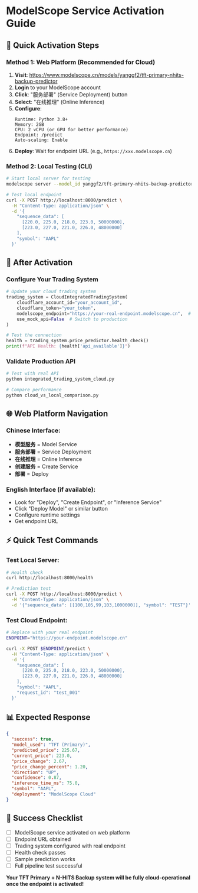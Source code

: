 # ModelScope Service Activation Guide

## 🎯 Quick Activation Steps

### **Method 1: Web Platform (Recommended for Cloud)**
1. **Visit**: https://www.modelscope.cn/models/yanggf2/tft-primary-nhits-backup-predictor
2. **Login** to your ModelScope account
3. **Click**: "服务部署" (Service Deployment) button
4. **Select**: "在线推理" (Online Inference)
5. **Configure**:
   ```
   Runtime: Python 3.8+
   Memory: 2GB
   CPU: 2 vCPU (or GPU for better performance)
   Endpoint: /predict
   Auto-scaling: Enable
   ```
6. **Deploy**: Wait for endpoint URL (e.g., `https://xxx.modelscope.cn`)

### **Method 2: Local Testing (CLI)**
```bash
# Start local server for testing
modelscope server --model_id yanggf2/tft-primary-nhits-backup-predictor --revision master --host 0.0.0.0 --port 8000

# Test local endpoint
curl -X POST http://localhost:8000/predict \
  -H "Content-Type: application/json" \
  -d '{
    "sequence_data": [
      [220.0, 225.0, 218.0, 223.0, 50000000],
      [223.0, 227.0, 221.0, 226.0, 48000000]
    ],
    "symbol": "AAPL"
  }'
```

## 🔧 After Activation

### **Configure Your Trading System**
```python
# Update your cloud trading system
trading_system = CloudIntegratedTradingSystem(
    cloudflare_account_id="your_account_id",
    cloudflare_token="your_token",
    modelscope_endpoint="https://your-real-endpoint.modelscope.cn",  # Replace with real URL
    use_mock_api=False  # Switch to production
)

# Test the connection
health = trading_system.price_predictor.health_check()
print(f"API Health: {health['api_available']}")
```

### **Validate Production API**
```bash
# Test with real API
python integrated_trading_system_cloud.py

# Compare performance
python cloud_vs_local_comparison.py
```

## 🌐 Web Platform Navigation

### **Chinese Interface:**
- **模型服务** = Model Service
- **服务部署** = Service Deployment  
- **在线推理** = Online Inference
- **创建服务** = Create Service
- **部署** = Deploy

### **English Interface (if available):**
- Look for "Deploy", "Create Endpoint", or "Inference Service"
- Click "Deploy Model" or similar button
- Configure runtime settings
- Get endpoint URL

## ⚡ Quick Test Commands

### **Test Local Server:**
```bash
# Health check
curl http://localhost:8000/health

# Prediction test
curl -X POST http://localhost:8000/predict \
  -H "Content-Type: application/json" \
  -d '{"sequence_data": [[100,105,99,103,1000000]], "symbol": "TEST"}'
```

### **Test Cloud Endpoint:**
```bash
# Replace with your real endpoint
ENDPOINT="https://your-endpoint.modelscope.cn"

curl -X POST $ENDPOINT/predict \
  -H "Content-Type: application/json" \
  -d '{
    "sequence_data": [
      [220.0, 225.0, 218.0, 223.0, 50000000],
      [223.0, 227.0, 221.0, 226.0, 48000000]
    ],
    "symbol": "AAPL",
    "request_id": "test_001"
  }'
```

## 📊 Expected Response
```json
{
  "success": true,
  "model_used": "TFT (Primary)",
  "predicted_price": 225.67,
  "current_price": 223.0,
  "price_change": 2.67,
  "price_change_percent": 1.20,
  "direction": "UP",
  "confidence": 0.87,
  "inference_time_ms": 75.0,
  "symbol": "AAPL",
  "deployment": "ModelScope Cloud"
}
```

## 🎯 Success Checklist
- [ ] ModelScope service activated on web platform
- [ ] Endpoint URL obtained
- [ ] Trading system configured with real endpoint
- [ ] Health check passes
- [ ] Sample prediction works
- [ ] Full pipeline test successful

**Your TFT Primary + N-HITS Backup system will be fully cloud-operational once the endpoint is activated!**